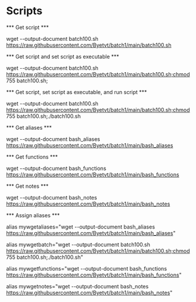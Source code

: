 # Scripts



***  Get script  ***

wget --output-document batch100.sh https://raw.githubusercontent.com/Byetvt/batch1/main/batch100.sh


***  Get script and set script as executable  ***

wget --output-document batch100.sh https://raw.githubusercontent.com/Byetvt/batch1/main/batch100.sh;chmod 755 batch100.sh;


***  Get script, set script as executable, and run script  ***

wget --output-document batch100.sh https://raw.githubusercontent.com/Byetvt/batch1/main/batch100.sh;chmod 755 batch100.sh;./batch100.sh


***  Get aliases  ***

wget --output-document bash_aliases https://raw.githubusercontent.com/Byetvt/batch1/main/bash_aliases


***  Get functions  ***

wget --output-document bash_functions https://raw.githubusercontent.com/Byetvt/batch1/main/bash_functions


***  Get notes  ***

wget --output-document bash_notes https://raw.githubusercontent.com/Byetvt/batch1/main/bash_notes



***  Assign aliases  ***

alias mywgetaliases="wget --output-document bash_aliases https://raw.githubusercontent.com/Byetvt/batch1/main/bash_aliases"


alias mywgetbatch="wget --output-document batch100.sh https://raw.githubusercontent.com/Byetvt/batch1/main/batch100.sh;chmod 755 batch100.sh;./batch100.sh"


alias mywgetfunctions="wget --output-document bash_functions https://raw.githubusercontent.com/Byetvt/batch1/main/bash_functions"


alias mywgetnotes="wget --output-document bash_notes https://raw.githubusercontent.com/Byetvt/batch1/main/bash_notes"



